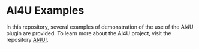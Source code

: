 # AI4U Examples

In this repository, several examples of demonstration of the use of the AI4U plugin are provided. To learn more about the AI4U project, visit the repository [AI4U!](https://github.com/gilcoder/AI4UExamples).